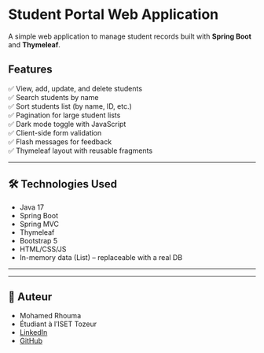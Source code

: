 # Student Portal Web Application

A simple web application to manage student records built with **Spring Boot** and **Thymeleaf**.

## Features

✅ View, add, update, and delete students  
✅ Search students by name  
✅ Sort students list (by name, ID, etc.)  
✅ Pagination for large student lists  
✅ Dark mode toggle with JavaScript  
✅ Client-side form validation  
✅ Flash messages for feedback  
✅ Thymeleaf layout with reusable fragments

---

## 🛠️ Technologies Used

- Java 17
- Spring Boot
- Spring MVC
- Thymeleaf
- Bootstrap 5
- HTML/CSS/JS
- In-memory data (List) – replaceable with a real DB

---


---

## 🧠 Auteur

- Mohamed Rhouma  
- Étudiant à l’ISET Tozeur  
- [LinkedIn](https://www.linkedin.com/in/rhouma-mohamed-6291b02b4)  
- [GitHub](https://github.com/medrhouma)
